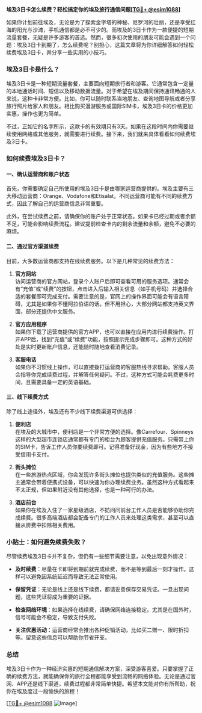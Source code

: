 **埃及3日卡怎么续费？轻松搞定你的埃及旅行通信问题[[TG💪+ @esim1088](https://t.me/s/esim1088)]**

如果你计划前往埃及，无论是为了探索金字塔的神秘、尼罗河的壮丽，还是享受红海的阳光与沙滩，手机通信都是必不可少的。而埃及的3日卡作为一款便捷的短期流量套餐，无疑是许多游客的首选。然而，很多初次使用的朋友可能会遇到一个问题：埃及3日卡到期了，怎么续费呢？别担心，这篇文章将为你详细解答如何轻松续费埃及3日卡，并分享一些实用的小技巧。

### 埃及3日卡是什么？

埃及3日卡是一种短期流量套餐，主要面向短期旅行者和游客。它通常包含一定量的本地通话时间、短信以及移动数据流量。对于希望在埃及期间保持通讯畅通的人来说，这种卡非常方便。比如，你可以随时联系当地朋友、查询地图导航或者分享旅行照片给家人和朋友。相比购买漫游服务或国际SIM卡，埃及3日卡的价格更加实惠，操作也更为简单。

不过，正如它的名字所示，这款卡的有效期只有3天。如果在这段时间内你需要继续使用网络或其他服务，就需要进行续费。接下来，我们就来具体看看如何续费埃及3日卡。

### 如何续费埃及3日卡？

#### 一、确认运营商和账户状态

首先，你需要确定自己所使用的埃及3日卡是由哪家运营商提供的。埃及主要有三大移动运营商：Orange、Vodafone和Etisalat。不同运营商可能有不同的续费方式，因此了解自己的运营商信息非常重要。

此外，在尝试续费之前，请确保你的账户处于正常状态。如果卡已经过期或者余额不足，可能会影响续费流程。建议提前检查卡内的剩余流量和余额，避免不必要的麻烦。

#### 二、通过官方渠道续费

目前，大多数运营商都支持在线续费服务。以下是几种常见的续费方法：

1. **官方网站**  
   访问运营商的官方网站，登录个人账户后即可查看可用的服务选项。通常会有“充值”或“续费”的按钮，点击进入后输入相关信息（如手机号码）并选择合适的套餐即可完成支付。需要注意的是，官网上的操作界面可能会有语言障碍，尤其是如果你不懂阿拉伯语的话。但不用担心，大部分网站都支持英文界面，部分还提供中文服务。

2. **官方应用程序**  
   如果你下载了运营商提供的官方APP，也可以直接在应用内进行续费操作。打开APP后，找到“充值”或“续费”功能，按照提示完成步骤即可。这种方式的好处是实时更新账户信息，还能随时随地查看消费记录。

3. **客服电话**  
   如果你不习惯线上操作，可以直接拨打运营商的客服热线寻求帮助。客服人员会指导你完成续费过程，并解答任何疑问。不过，这种方式可能会耗费更多时间，且需要具备一定的英语基础。

#### 三、线下续费方式

除了线上途径外，埃及还有不少线下续费渠道可供选择：

1. **便利店**  
   在埃及的大城市中，便利店是一个非常方便的选择。像Carrefour、Spinneys这样的大型超市连锁店通常都有专门的柜台为顾客提供充值服务。只需带上你的SIM卡，告诉工作人员你要续费即可。记得准备好现金，因为有些地方不接受信用卡支付。

2. **街头摊位**  
   在一些旅游热点区域，你会发现许多街头摊位也提供类似的充值服务。这些摊主通常会带着便携式设备，可以快速为你办理续费业务。虽然这种方式看起来不太正规，但如果附近没有其他选择，也是一种可行的办法。

3. **酒店前台**  
   如果你在埃及入住了一家星级酒店，不妨问问前台工作人员是否能够协助你完成续费。很多高端酒店都会配备专门的工作人员来处理这类需求，甚至可以直接从房费中扣除相关费用。

### 小贴士：如何避免续费失败？

尽管续费埃及3日卡并不复杂，但仍有一些细节需要注意，以免出现意外情况：

- **及时续费**：尽量在卡即将到期前就完成续费，而不是等到最后一刻才操作。这样可以避免因系统延迟而导致无法正常使用。
  
- **保留凭证**：无论是线上还是线下续费，都请妥善保存交易凭证。一旦出现问题，这些凭证将成为重要的证据。

- **检查网络环境**：如果选择在线续费，请确保网络连接稳定。尤其是在国外时，信号可能会不稳定，导致支付失败。

- **关注优惠活动**：运营商经常会推出各种促销活动，比如买二赠一、限时折扣等。留意这些信息可以帮助你节省开支。

### 总结

埃及3日卡作为一种经济实惠的短期通信解决方案，深受游客喜爱。只要掌握了正确的续费方法，就能确保你的旅行全程都能享受到流畅的网络体验。无论是通过官网、APP还是线下渠道，续费过程都非常简单快捷。希望本文能对你有所帮助，祝你在埃及度过一段愉快的旅程！

[[TG💪+ @esim1088](https://t.me/s/esim1088) ![Image](https://i.postimg.cc/4NQfJmqS/Snipaste-2025-05-13-00-14-12.png)]